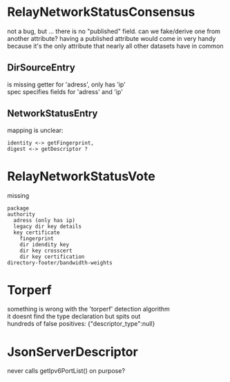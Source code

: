 # RelayNetworkStatusConsensus

not a bug, but ... there is no "published" field. can we fake/derive one from 
another attribute? having a published attribute would come in very handy because
it's the only attribute that nearly all other datasets have in common



## DirSourceEntry

is missing getter for 'adress', only has 'ip'  
spec specifies fields for 'adress' and 'ip'

## NetworkStatusEntry

mapping is unclear:  
   
    identity <-> getFingerprint,   
    digest <-> getDescriptor ?

    
    
# RelayNetworkStatusVote

missing 

    package
    authority
      adress (only has ip)
      legacy dir key details
      key certificate
        fingerprint
        dir idendity key
        dir key crosscert
        dir key certification
    directory-footer/bandwidth-weights

# Torperf
something is wrong with the 'torperf' detection algorithm    
it doesnt find the type declaration but spits out   
hundreds of false positives: {"descriptor_type":null}


# JsonServerDescriptor 
never calls getIpv6PortList()
on purpose?